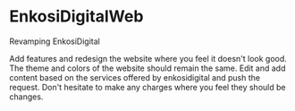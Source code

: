 # EnkosiDigitalWeb
Revamping EnkosiDigital

Add features and redesign the website where you feel it doesn't look good.
The theme and colors of the website should remain the same.
Edit and add content based on the services offered by enkosidigital and push the request.
Don't hesitate to make any charges where you feel they should be changes.
